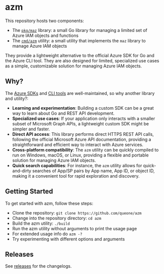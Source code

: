 # azm
This repository hosts two components:

- The [`pkg/maz`](pkg/maz/README.md) library: a small Go library for managing a limited set of Azure IAM objects and functions
- The [`cmd/azm`](cmd/azm/README.md) utility: a small utility that implements the `maz` library to manage Azure IAM objects

They provide a lightweight alternative to the official Azure SDK for Go and the Azure CLI tool. They are also designed for limited, specialized use cases as a simple, customizable solution for managing Azure IAM objects.

## Why?
The [Azure SDKs](https://github.com/Azure/azure-sdk-for-go) and [CLI tools](https://learn.microsoft.com/en-us/cli/azure/) are well-maintained, so why another library and utility?:
- **Learning and experimentation**: Building a custom SDK can be a great way to learn about Go and REST API development.
- **Specialized use cases**: If your application only interacts with a smaller subset of Microsoft Graph APIs, a lightweight custom SDK might be simpler and faster.
- **Direct API access**: This library performs direct HTTPS REST API calls, following the official Microsoft Azure API documentation, providing a straightforward and efficient way to interact with Azure services.
- **Cross-platform compatibility**: The `azm` utility can be quickly compiled to run on Windows, macOS, or Linux, providing a flexible and portable solution for managing Azure IAM objects.
- **Quick search capabilities**: For instance, the `azm` utility allows for quick-and-dirty searches of App/SP pairs by App name, App ID, or object ID, making it a convenient tool for rapid exploration and discovery.

## Getting Started
To get started with azm, follow these steps:
- Clone the repository: `git clone https://github.com/queone/azm`
- Change into the repository directory: `cd azm`
- Build the azm utility: `./build`
- Run the azm utility without arguments to print the usage page
- For extended usage info do `azm -?`
- Try experimenting with different options and arguments

## Releases

See [releases](releases.md) for the changelogs.

